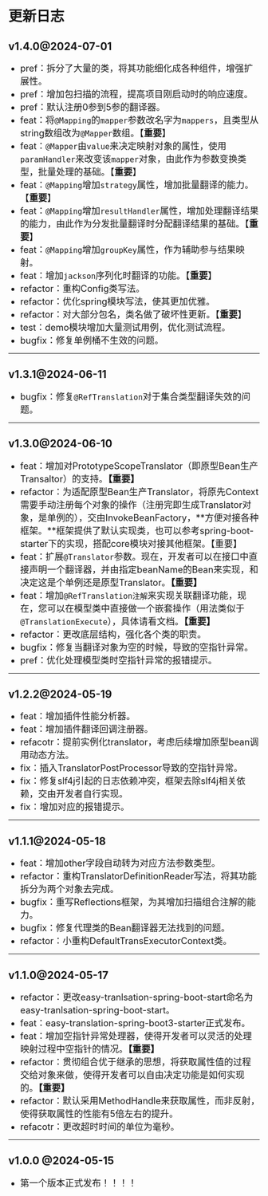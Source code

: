 <style>
    li{
 		 font-size: 18px; /* 设置默认的字体大小 */
	}
</style>
# 更新日志

## v1.4.0@2024-07-01

- pref：拆分了大量的类，将其功能细化成各种组件，增强扩展性。
- pref：增加包扫描的流程，提高项目刚启动时的响应速度。
- pref：默认注册0参到5参的翻译器。
- feat：将`@Mapping`的`mapper`参数改名字为`mappers`，且类型从string数组改为`@Mapper`数组。【**重要**】
- feat：`@Mapper`由`value`来决定映射对象的属性，使用`paramHandler`来改变该`mapper`对象，由此作为参数变换类型，批量处理的基础。【**重要**】
- feat：`@Mapping`增加`strategy`属性，增加批量翻译的能力。【**重要**】
- feat：`@Mapping`增加`resultHandler`属性，增加处理翻译结果的能力，由此作为分发批量翻译时分配翻译结果的基础。【**重要**】
- feat：`@Mapping`增加`groupKey`属性，作为辅助参与结果映射。
- feat：增加`jackson`序列化时翻译的功能。【**重要**】
- refactor：重构Config类写法。
- refactor：优化spring模块写法，使其更加优雅。
- refactor：对大部分包名，类名做了破坏性更新。【**重要**】
- test：demo模块增加大量测试用例，优化测试流程。
- bugfix：修复单例桶不生效的问题。

---

## v1.3.1@2024-06-11

- bugfix：修复`@RefTranslation`对于集合类型翻译失效的问题。

---

## v1.3.0@2024-06-10

- feat：增加对PrototypeScopeTranslator（即原型Bean生产Transaltor）的支持。**【重要】**
- refactor：为适配原型Bean生产Translator，将原先Context需要手动注册每个对象的操作（注册完即生成Translator对象，是单例的），交由InvokeBeanFactory，**方便对接各种框架。**框架提供了默认实现类，也可以参考spring-boot-starter下的实现，搭配core模块对接其他框架。【重要】
- feat：扩展`@Translator`参数。现在，开发者可以在接口中直接声明一个翻译器，并由指定beanName的Bean来实现，和决定这是个单例还是原型Translator。**【重要】**
- feat：增加`@RefTranslation注解`来实现关联翻译功能，现在，您可以在模型类中直接做一个嵌套操作（用法类似于`@TranslationExecute`），具体请看文档。**【重要】**
- refactor：更改底层结构，强化各个类的职责。
- bugfix：修复当翻译对象为空的时候，导致的空指针异常。
- pref：优化处理模型类时空指针异常的报错提示。

---

## v1.2.2@2024-05-19

- feat：增加插件性能分析器。
- feat：增加插件翻译回调注册器。
- refacotr：提前实例化translator，考虑后续增加原型bean调用动态方法。
- fix：插入TranslatorPostProcessor导致的空指针异常。
- fix：修复slf4j引起的日志依赖冲突，框架去除slf4j相关依赖，交由开发者自行实现。
- fix：增加对应的报错提示。

---

## v1.1.1@2024-05-18

- feat：增加other字段自动转为对应方法参数类型。
- refactor：重构TranslatorDefinitionReader写法，将其功能拆分为两个对象去完成。
- bugfix：重写Reflections框架，为其增加扫描组合注解的能力。
- bugfix：修复代理类的Bean翻译器无法找到的问题。
- refactor：小重构DefaultTransExecutorContext类。

---

## v1.1.0@2024-05-17

- refactor：更改easy-tranlsation-spring-boot-start命名为easy-tranlsation-spring-boot-start。
- feat：easy-translation-spring-boot3-starter正式发布。
- feat：增加空指针异常处理器，使得开发者可以灵活的处理映射过程中空指针的情况。**【重要】**
- refactor：贯彻组合优于继承的思想，将获取属性值的过程交给对象来做，使得开发者可以自由决定功能是如何实现的。**【重要】**
- refactor：默认采用MethodHandle来获取属性，而非反射，使得获取属性的性能有5倍左右的提升。
- refacotr：更改超时时间的单位为毫秒。

---

## v1.0.0 @2024-05-15

- 第一个版本正式发布！！！！

